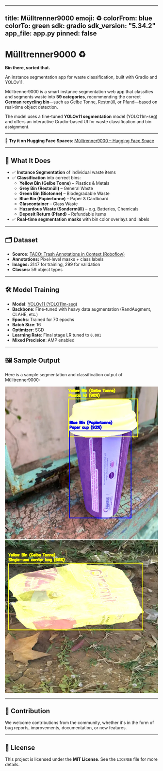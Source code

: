 
---
title: Mülltrenner9000
emoji: ♻️
colorFrom: blue
colorTo: green
sdk: gradio
sdk_version: "5.34.2"
app_file: app.py
pinned: false
---

# Mülltrenner9000 ♻️  
**Bin there, sorted that.**

An instance segmentation app for waste classification, built with Gradio and YOLOv11.

Mülltrenner9000 is a smart instance segmentation web app that classifies and segments waste into **59 categories**, recommending the correct **German recycling bin**—such as Gelbe Tonne, Restmüll, or Pfand—based on real-time object detection.

The model uses a fine-tuned **YOLOv11 segmentation** model (YOLO11m-seg) and offers an interactive Gradio-based UI for waste classification and bin assignment.

---

🔗 **Try it on Hugging Face Spaces**: [Mülltrenner9000 – Hugging Face Space](https://huggingface.co/spaces/Yas1n/mulltrenner9000)

---
## 🧠 What It Does

- ✅ **Instance Segmentation** of individual waste items
- ✅ **Classification** into correct bins:
  - **Yellow Bin (Gelbe Tonne)** – Plastics & Metals 
  - **Grey Bin (Restmüll)** – General Waste
  - **Green Bin (Biotonne)** – Biodegradable Waste 
  - **Blue Bin (Papiertonne)** – Paper & Cardboard 
  - **Glascontainer** – Glass Waste
  - **Hazardous Waste (Sondermüll)** – e.g. Batteries, Chemicals
  - **Deposit Return (Pfand)** – Refundable items
- ✅ **Real-time segmentation masks** with bin color overlays and labels

---

## 🗂 Dataset

- **Source:** [TACO: Trash Annotations in Context (Roboflow)](https://universe.roboflow.com/mohamed-traore-2ekkp/taco-trash-annotations-in-context/dataset/15)
- **Annotations:** Pixel-level masks + class labels
- **Images:** 3147 for training, 299 for validation
- **Classes:** 59 object types

---

## 🛠 Model Training

- **Model**: [YOLOv11 (YOLO11m-seg)](https://github.com/ultralytics/ultralytics)
- **Backbone**: Fine-tuned with heavy data augmentation (RandAugment, CLAHE, etc.)
- **Epochs**: Trained for 70 epochs
- **Batch Size**: 16
- **Optimizer**: SGD
- **Learning Rate**: Final stage LR tuned to `0.001`
- **Mixed Precision**: AMP enabled

---

## 🖼 Sample Output

Here is a sample segmentation and classification output of Mülltrenner9000:

![Sample Output](images/sample_image.webp)
![Sample Output](images/sample_image_1.webp)


---

## 🤝 Contribution

We welcome contributions from the community, whether it's in the form of bug reports, improvements, documentation, or new features.

---

## 📄 License

This project is licensed under the **MIT License**. See the `LICENSE` file for more details.